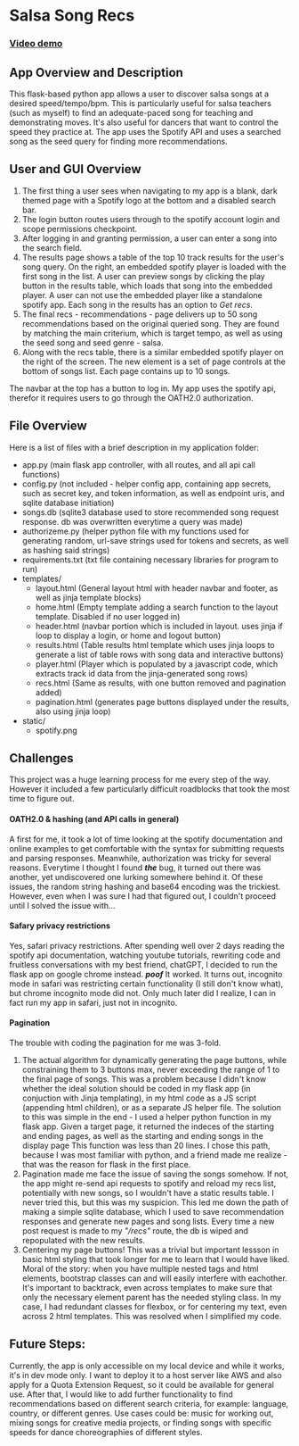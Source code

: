 # **Salsa Song Recs** 
### [Video demo](https://youtu.be/5BVYp-aCEqI)

## App Overview and Description

This flask-based python app allows a user to discover salsa songs at a desired speed/tempo/bpm. This is particularly useful for salsa teachers (such as myself) to find an adequate-paced song for teaching and demonstrating moves. It's also useful for dancers that want to control the speed they practice at. The app uses the Spotify API and uses a searched song as the seed query for finding more recommendations. 

## User and GUI Overview
1. The first thing a user sees when navigating to my app is a blank, dark themed page with a Spotify logo at the bottom and a disabled search bar. 
2. The login button routes users through to the spotify account login and scope permissions checkpoint. 
3. After logging in and granting permission, a user can enter a song into the search field. 
4. The results page shows a table of the top 10 track results for the user's song query. On the right, an embedded spotify player is loaded with the first song in the list. A user can preview songs by clicking the play button in the results table, which loads that song into the embedded player. A user can not use the embedded player like a standalone spotify app. Each song in the results has an option to *Get recs*. 
5. The final recs - recommendations - page delivers up to 50 song recommendations based on the original queried song. They are found by matching the main criterium, which is target tempo, as well as using the seed song and seed genre - salsa.
6. Along with the recs table, there is a similar embedded spotify player on the right of the screen. The new element is a set of page controls at the bottom of songs list. Each page contains up to 10 songs.

The navbar at the top has a button to log in. My app uses the spotify api, therefor it requires users to go through the OATH2.0 authorization. 

## File Overview
Here is a list of files with a brief description in my application folder:
- app.py	(main flask app controller, with all routes, and all api call functions)
- config.py	(not included - helper config app, containing app secrets, such as secret key, and token information, as well as endpoint uris, and sqlite database initiation)
- songs.db	(sqlite3 database used to store recommended song request response. db was overwritten everytime a query was made) 
- authorizeme.py	(helper python file with my functions used for generating random, url-save strings used for tokens and secrets, as well as hashing said strings)
- requirements.txt	(txt file containing necessary libraries for program to run)
- templates/
	- layout.html	(General layout html with header navbar and footer, as well as jinja template blocks)
	- home.html	(Empty template adding a search function to the layout template. Disabled if no user logged in)
	- header.html	(navbar portion which is included in layout. uses jinja if loop to display a login, or home and logout button)
	- results.html	(Table results html template which uses jinja loops to generate a list of table rows with song data and interactive buttons)
	- player.html	(Player which is populated by a javascript code, which extracts track id data from the jinja-generated song rows)
	- recs.html	(Same as results, with one button removed and pagination added)
	- pagination.html	(generates page buttons displayed under the results, also using jinja loop)
- static/
	- spotify.png


## Challenges

This project was a huge learning process for me every step of the way. However it included a few particularly difficult roadblocks that took the most time to figure out. 

#### OATH2.0 & hashing (and API calls in general)
A first for me, it took a lot of time looking at the spotify documentation and online examples to get comfortable with the syntax for submitting requests and parsing responses. 
Meanwhile, authorization was tricky for several reasons. Everytime I thought I found ***the*** bug, it turned out there was another, yet undiscovered one lurking somewhere behind it. Of these issues, the random string hashing and base64 encoding was the trickiest. However, even when I was sure I had that figured out, I couldn't proceed until I solved the issue with...

#### Safary privacy restrictions
Yes, safari privacy restrictions. After spending well over 2 days reading the spotify api documentation, watching youtube tutorials, rewriting code and fruitless conversations with my best friend, chatGPT, I decided to run the flask app on google chrome instead. ***poof*** It worked. It turns out, incognito mode in safari was restricting certain functionality (I still don't know what), but chrome incognito mode did not. Only much later did I realize, I can in fact run my app in safari, just not in incognito. 

#### Pagination
The trouble with coding the pagination for me was 3-fold. 

1. The actual algorithm for dynamically generating the page buttons, while constraining them to 3 buttons max, never exceeding the range of 1 to the final page of songs. This was a problem because I didn't know whether the ideal solution should be coded in my flask app (in conjuction with Jinja templating), in my html code as a JS script (appending html children), or as a separate JS helper file. The solution to this was simple in the end - I used a helper python function in my flask app. Given a target page, it returned the indeces of the starting and ending pages, as well as the starting and ending songs in the display page This function was less than 20 lines. I chose this path, because I was most familiar with python, and a friend made me realize - that was the reason for flask in the first place. 
2.  Pagination made me face the issue of saving the songs somehow. If not, the app might re-send api requests to spotify and reload my recs list, potentially with new songs, so I wouldn't have a static results table. I never tried this, but this was my suspicion. This led me down the path of making a simple sqlite database, which I used to save recommendation responses and generate new pages and song lists. Every time a new post request is made to my *"/recs"* route, the db is wiped and repopulated with the new results.
3. Centering my page buttons! This was a trivial but important lessson in basic html styling that took longer for me to learn that I would have liked. Moral of the story: when you have multiple nested tags and html elements, bootstrap classes can and will easily interfere with eachother. It's important to backtrack, even across templates to make sure that only the necessary element parent has the needed styling class. In my case, I had redundant classes for flexbox, or for centering my text, even across 2 html templates. This was resolved when I simplified my code.

## Future Steps:
Currently, the app is only accessible on my local device and while it works, it's in dev mode only. I want to deploy it to a host server like AWS and also apply for a Quota Extension Request, so it could be available for general use. After that, I would like to add further functionality to find recommendations based on different search criteria, for example: language, country, or different genres. Use cases could be: music for working out, mixing songs for creative media projects, or finding songs with specific speeds for dance choreographies of different styles. 
